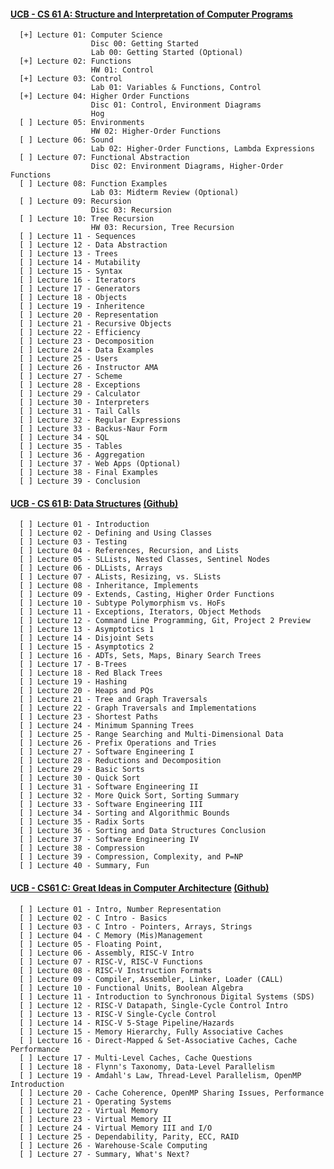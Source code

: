 #### [UCB - CS 61 A: Structure and Interpretation of Computer Programs](https://cs61.org)<br>

      [+] Lecture 01: Computer Science
                      Disc 00: Getting Started
                      Lab 00: Getting Started (Optional)
      [+] Lecture 02: Functions
                      HW 01: Control
      [+] Lecture 03: Control
                      Lab 01: Variables & Functions, Control
      [+] Lecture 04: Higher Order Functions
                      Disc 01: Control, Environment Diagrams
                      Hog 
      [ ] Lecture 05: Environments
                      HW 02: Higher-Order Functions
      [ ] Lecture 06: Sound
                      Lab 02: Higher-Order Functions, Lambda Expressions                      
      [ ] Lecture 07: Functional Abstraction
                      Disc 02: Environment Diagrams, Higher-Order Functions
      [ ] Lecture 08: Function Examples
                      Lab 03: Midterm Review (Optional)
      [ ] Lecture 09: Recursion
                      Disc 03: Recursion
      [ ] Lecture 10: Tree Recursion
                      HW 03: Recursion, Tree Recursion
      [ ] Lecture 11 - Sequences
      [ ] Lecture 12 - Data Abstraction
      [ ] Lecture 13 - Trees
      [ ] Lecture 14 - Mutability
      [ ] Lecture 15 - Syntax
      [ ] Lecture 16 - Iterators
      [ ] Lecture 17 - Generators
      [ ] Lecture 18 - Objects
      [ ] Lecture 19 - Inheritence
      [ ] Lecture 20 - Representation
      [ ] Lecture 21 - Recursive Objects
      [ ] Lecture 22 - Efficiency
      [ ] Lecture 23 - Decomposition
      [ ] Lecture 24 - Data Examples
      [ ] Lecture 25 - Users
      [ ] Lecture 26 - Instructor AMA
      [ ] Lecture 27 - Scheme
      [ ] Lecture 28 - Exceptions
      [ ] Lecture 29 - Calculator
      [ ] Lecture 30 - Interpreters
      [ ] Lecture 31 - Tail Calls
      [ ] Lecture 32 - Regular Expressions
      [ ] Lecture 33 - Backus-Naur Form
      [ ] Lecture 34 - SQL
      [ ] Lecture 35 - Tables
      [ ] Lecture 36 - Aggregation
      [ ] Lecture 37 - Web Apps (Optional)
      [ ] Lecture 38 - Final Examples
      [ ] Lecture 39 - Conclusion
      
#### [UCB - CS 61 B: Data Structures](https://sp21.datastructur.es/) [(Github)](https://github.com/orgs/Berkeley-CS61B/repositories)<br>

      [ ] Lecture 01 - Introduction                 
      [ ] Lecture 02 - Defining and Using Classes
      [ ] Lecture 03 - Testing
      [ ] Lecture 04 - References, Recursion, and Lists
      [ ] Lecture 05 - SLLists, Nested Classes, Sentinel Nodes
      [ ] Lecture 06 - DLLists, Arrays
      [ ] Lecture 07 - ALists, Resizing, vs. SLists
      [ ] Lecture 08 - Inheritance, Implements
      [ ] Lecture 09 - Extends, Casting, Higher Order Functions
      [ ] Lecture 10 - Subtype Polymorphism vs. HoFs
      [ ] Lecture 11 - Exceptions, Iterators, Object Methods
      [ ] Lecture 12 - Command Line Programming, Git, Project 2 Preview
      [ ] Lecture 13 - Asymptotics 1
      [ ] Lecture 14 - Disjoint Sets
      [ ] Lecture 15 - Asymptotics 2
      [ ] Lecture 16 - ADTs, Sets, Maps, Binary Search Trees
      [ ] Lecture 17 - B-Trees
      [ ] Lecture 18 - Red Black Trees
      [ ] Lecture 19 - Hashing
      [ ] Lecture 20 - Heaps and PQs
      [ ] Lecture 21 - Tree and Graph Traversals
      [ ] Lecture 22 - Graph Traversals and Implementations
      [ ] Lecture 23 - Shortest Paths
      [ ] Lecture 24 - Minimum Spanning Trees
      [ ] Lecture 25 - Range Searching and Multi-Dimensional Data
      [ ] Lecture 26 - Prefix Operations and Tries
      [ ] Lecture 27 - Software Engineering I
      [ ] Lecture 28 - Reductions and Decomposition
      [ ] Lecture 29 - Basic Sorts
      [ ] Lecture 30 - Quick Sort
      [ ] Lecture 31 - Software Engineering II
      [ ] Lecture 32 - More Quick Sort, Sorting Summary
      [ ] Lecture 33 - Software Engineering III
      [ ] Lecture 34 - Sorting and Algorithmic Bounds
      [ ] Lecture 35 - Radix Sorts
      [ ] Lecture 36 - Sorting and Data Structures Conclusion
      [ ] Lecture 37 - Software Engineering IV
      [ ] Lecture 38 - Compression
      [ ] Lecture 39 - Compression, Complexity, and P=NP
      [ ] Lecture 40 - Summary, Fun

#### [UCB - CS61 C: Great Ideas in Computer Architecture](https://cs61c.org/sp22/) [(Github)](https://github.com/orgs/61c-teach/repositories)<br>

      [ ] Lecture 01 - Intro, Number Representation
      [ ] Lecture 02 - C Intro - Basics
      [ ] Lecture 03 - C Intro - Pointers, Arrays, Strings
      [ ] Lecture 04 - C Memory (Mis)Management
      [ ] Lecture 05 - Floating Point, 
      [ ] Lecture 06 - Assembly, RISC-V Intro
      [ ] Lecture 07 - RISC-V, RISC-V Functions
      [ ] Lecture 08 - RISC-V Instruction Formats
      [ ] Lecture 09 - Compiler, Assembler, Linker, Loader (CALL)
      [ ] Lecture 10 - Functional Units, Boolean Algebra
      [ ] Lecture 11 - Introduction to Synchronous Digital Systems (SDS)
      [ ] Lecture 12 - RISC-V Datapath, Single-Cycle Control Intro
      [ ] Lecture 13 - RISC-V Single-Cycle Control
      [ ] Lecture 14 - RISC-V 5-Stage Pipeline/Hazards
      [ ] Lecture 15 - Memory Hierarchy, Fully Associative Caches
      [ ] Lecture 16 - Direct-Mapped & Set-Associative Caches, Cache Performance
      [ ] Lecture 17 - Multi-Level Caches, Cache Questions
      [ ] Lecture 18 - Flynn's Taxonomy, Data-Level Parallelism
      [ ] Lecture 19 - Amdahl's Law, Thread-Level Parallelism, OpenMP Introduction
      [ ] Lecture 20 - Cache Coherence, OpenMP Sharing Issues, Performance
      [ ] Lecture 21 - Operating Systems
      [ ] Lecture 22 - Virtual Memory
      [ ] Lecture 23 - Virtual Memory II
      [ ] Lecture 24 - Virtual Memory III and I/O
      [ ] Lecture 25 - Dependability, Parity, ECC, RAID
      [ ] Lecture 26 - Warehouse-Scale Computing
      [ ] Lecture 27 - Summary, What's Next?
